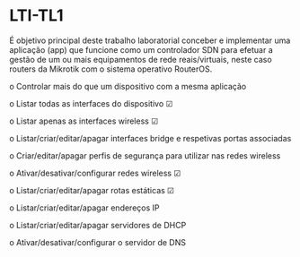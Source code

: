 # LTI-TL1
É objetivo principal deste trabalho laboratorial conceber e implementar uma aplicação (app) que funcione como um controlador SDN para efetuar a gestão de um ou mais equipamentos de rede reais/virtuais, neste caso routers da Mikrotik com o sistema operativo RouterOS.  



o Controlar mais do que um dispositivo com a mesma aplicação

o Listar todas as interfaces do dispositivo ☑

o Listar apenas as interfaces wireless ☑

o Listar/criar/editar/apagar interfaces bridge e respetivas portas associadas

o Criar/editar/apagar perfis de segurança para utilizar nas redes wireless

o Ativar/desativar/configurar redes wireless ☑

o Listar/criar/editar/apagar rotas estáticas ☑

o Listar/criar/editar/apagar endereços IP

o Listar/criar/editar/apagar servidores de DHCP

o Ativar/desativar/configurar o servidor de DNS

